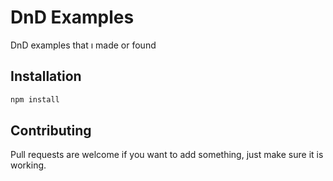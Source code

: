 # DnD Examples

DnD examples that ı made or found 

## Installation

```bash
npm install
```

## Contributing

Pull requests are welcome if you want to add something, just make sure it is working.
